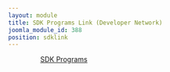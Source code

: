 ```yaml
---
layout: module
title: SDK Programs Link (Developer Network)
joomla_module_id: 388
position: sdklink
---
```

<div class="clearfix" style="margin: 3px 0;">
<div style="float: left; width: 10%; margin-top: 3px;" class="icon-tags"></div>
<div style="width: 87%; float: left; margin-left: 3%;"><a href="/solutions/newtek-developer-network/sdk-programs.html">SDK Programs</a></div>
</div>

